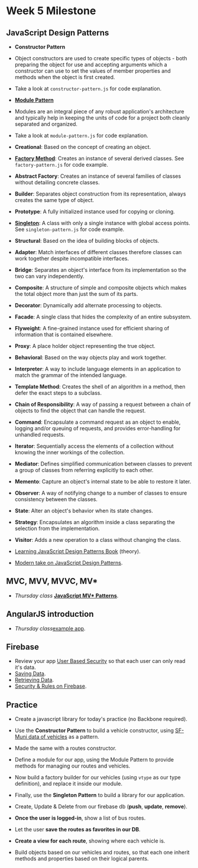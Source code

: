 Week 5 Milestone
===================

## JavaScript Design Patterns

* __Constructor Pattern__
 * Object constructors are used to create specific types of objects - both preparing the object for use and accepting arguments which a constructor can use to set the values of member properties and methods when the object is first created.
 * Take a look at `constructor-pattern.js` for code explanation.
* __[Module Pattern](https://carldanley.com/js-module-pattern/)__
 * Modules are an integral piece of any robust application's architecture and typically help in keeping the units of code for a project both cleanly separated and organized.
 * Take a look at `module-pattern.js` for code explanation.

* __Creational__: Based on the concept of creating an object.
 * __[Factory Method](http://javascript.info/tutorial/factory-constructor-pattern)__: Creates an instance of several derived classes. See `factory-pattern.js` for code example.
 * __Abstract Factory__: Creates an instance of several families of classes without detailing concrete classes.
 * __Builder__: Separates object construction from its representation, always creates the same type of object.
 * __Prototype__: A fully initialized instance used for copying or cloning.
 * __[Singleton](https://carldanley.com/js-singleton-pattern/)__: A class with only a single instance with global access points. See `singleton-pattern.js` for code example.

* __Structural__: Based on the idea of building blocks of objects.
 * __Adapter__: Match interfaces of different classes therefore classes can work together despite incompatible interfaces.
 * __Bridge__: Separates an object's interface from its implementation so the two can vary independently.
 * __Composite__: A structure of simple and composite objects which makes the total object more than just the sum of its parts.
 * __Decorator__: Dynamically add alternate processing to objects.
 * __Facade__: A single class that hides the complexity of an entire subsystem.
 * __Flyweight__: A fine-grained instance used for efficient sharing of information that is contained elsewhere.
 * __Proxy__: A place holder object representing the true object.

* __Behavioral__: Based on the way objects play and work together.
 * __Interpreter__: A way to include language elements in an application to match the grammar of the intended language.
 * __Template Method__: Creates the shell of an algorithm in a method, then defer the exact steps to a subclass.
 * __Chain of Responsibility__: A way of passing a request between a chain of objects to find the object that can handle the request.
 * __Command__: Encapsulate a command request as an object to enable, logging and/or queuing of requests, and provides error-handling for unhandled requests.
 * __Iterator__: Sequentially access the elements of a collection without knowing the inner workings of the collection.
 * __Mediator__: Defines simplified communication between classes to prevent a group of classes from referring explicitly to each other.
 * __Memento__: Capture an object's internal state to be able to restore it later.
 * __Observer__: A way of notifying change to a number of classes to ensure consistency between the classes.
 * __State__: Alter an object's behavior when its state changes.
 * __Strategy__: Encapsulates an algorithm inside a class separating the selection from the implementation.
 * __Visitor__: Adds a new operation to a class without changing the class.

* [Learning JavaScript Design Patterns Book](http://addyosmani.com/resources/essentialjsdesignpatterns/book/) (theory).
* [Modern take on JavaScript Design Patterns](https://carldanley.com/javascript-design-patterns/).

## MVC, MVV, MVVC, MV*

* _Thursday class_ __[JavaScript MV* Patterns](http://addyosmani.com/resources/essentialjsdesignpatterns/book/#detailmvcmvp)__.

## AngularJS introduction

* _Thursday class_[example app](fictizia-angularjs.firebaseapp.com).

## Firebase

* Review your app [User Based Security](https://www.firebase.com/docs/security/guide/user-security.html) so that each user can only read it's data.
* [Saving Data](https://www.firebase.com/docs/web/guide/saving-data.html).
* [Retrieving Data](https://www.firebase.com/docs/web/guide/retrieving-data.html).
* [Security & Rules on Firebase](https://www.firebase.com/docs/security/quickstart.html).

## Practice

* Create a javascript library for today's practice (no Backbone required).
 * Use the __Constructor Pattern__ to build a vehicle constructor, using [SF-Muni data of vehicles](https://publicdata-transit.firebaseio.com/sf-muni) as a pattern.
 * Made the same with a routes constructor.
 * Define a module for our app, using the Module Pattern to provide methods for managing our routes and vehicles.
 * Now build a factory builder for our vehicles (using `vtype` as our type definition), and replace it inside our module.
 * Finally, use the __Singleton Pattern__ to build a library for our application.

* Create, Update & Delete from our firebase db (__push__, __update__, __remove__).
 * __Once the user is logged-in__, show a list of bus routes.
 * Let the user __save the routes as favorites in our DB__.
 * __Create a view for each route__, showing where each vehicle is.
 * Build objects based on our vehicles and routes, so that each one inherit methods and properties based on their logical parents.